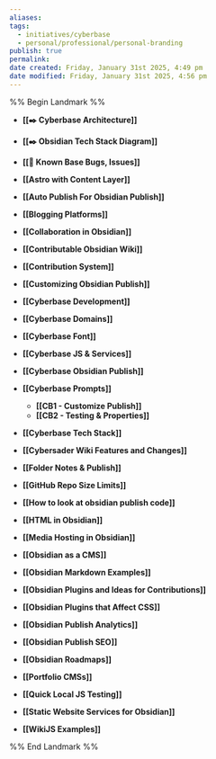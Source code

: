 ```yaml
---
aliases: 
tags:
  - initiatives/cyberbase
  - personal/professional/personal-branding
publish: true
permalink: 
date created: Friday, January 31st 2025, 4:49 pm
date modified: Friday, January 31st 2025, 4:56 pm
---
```


%% Begin Landmark %%
- **[[✒️ Cyberbase Architecture]]**

- **[[✒️ Obsidian Tech Stack Diagram]]**

- **[[🐛 Known Base Bugs, Issues]]**
- **[[Astro with Content Layer]]**
- **[[Auto Publish For Obsidian Publish]]**
- **[[Blogging Platforms]]**
- **[[Collaboration in Obsidian]]**
- **[[Contributable Obsidian Wiki]]**
- **[[Contribution System]]**
- **[[Customizing Obsidian Publish]]**
- **[[Cyberbase Development]]**
- **[[Cyberbase Domains]]**
- **[[Cyberbase Font]]**
- **[[Cyberbase JS & Services]]**
- **[[Cyberbase Obsidian Publish]]**
- **[[Cyberbase Prompts]]**
	- **[[CB1 - Customize Publish]]**
	- **[[CB2 - Testing & Properties]]**
- **[[Cyberbase Tech Stack]]**
- **[[Cybersader Wiki Features and Changes]]**
- **[[Folder Notes & Publish]]**
- **[[GitHub Repo Size Limits]]**
- **[[How to look at obsidian publish code]]**
- **[[HTML in Obsidian]]**
- **[[Media Hosting in Obsidian]]**
- **[[Obsidian as a CMS]]**
- **[[Obsidian Markdown Examples]]**
- **[[Obsidian Plugins and Ideas for Contributions]]**
- **[[Obsidian Plugins that Affect CSS]]**
- **[[Obsidian Publish Analytics]]**
- **[[Obsidian Publish SEO]]**
- **[[Obsidian Roadmaps]]**
- **[[Portfolio CMSs]]**
- **[[Quick Local JS Testing]]**
- **[[Static Website Services for Obsidian]]**
- **[[WikiJS Examples]]**

%% End Landmark %%